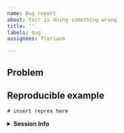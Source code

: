 ```yaml
---
name: Bug report
about: tscr is doing something wrong
title: ''
labels: bug
assignees: florianm

---
```


## Problem
<!-- Please briefly describe your problem and what output you expect. -->

## Reproducible example
<!-- 
     If this issue refers to a bug or unexpected behaviour of tscr, 
     please include a minimal reproducible example 
     ([reprex](https://reprex.tidyverse.org/), see also <https://www.tidyverse.org/help/#reprex>). 
-->

```{r}
# insert reprex here
```

<details>
<summary><strong>Session Info</strong></summary>
  
```{r}
# utils::sessionInfo()
```
</details>
